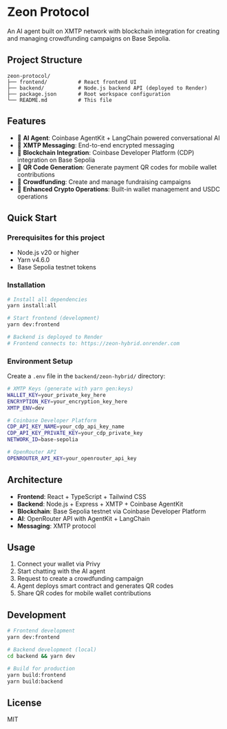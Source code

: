 # Zeon Protocol

An AI agent built on XMTP network with blockchain integration for creating and managing crowdfunding campaigns on Base Sepolia.

## Project Structure

```
zeon-protocol/
├── frontend/          # React frontend UI
├── backend/           # Node.js backend API (deployed to Render)
├── package.json       # Root workspace configuration
└── README.md          # This file
```

## Features

- 🤖 **AI Agent**: Coinbase AgentKit + LangChain powered conversational AI
- 💬 **XMTP Messaging**: End-to-end encrypted messaging
- 🔗 **Blockchain Integration**: Coinbase Developer Platform (CDP) integration on Base Sepolia
- 📱 **QR Code Generation**: Generate payment QR codes for mobile wallet contributions
- 🎯 **Crowdfunding**: Create and manage fundraising campaigns
- 💸 **Enhanced Crypto Operations**: Built-in wallet management and USDC operations

## Quick Start

### Prerequisites for this project

- Node.js v20 or higher
- Yarn v4.6.0
- Base Sepolia testnet tokens

### Installation

```bash
# Install all dependencies
yarn install:all

# Start frontend (development)
yarn dev:frontend

# Backend is deployed to Render
# Frontend connects to: https://zeon-hybrid.onrender.com
```

### Environment Setup

Create a `.env` file in the `backend/zeon-hybrid/` directory:

```bash
# XMTP Keys (generate with yarn gen:keys)
WALLET_KEY=your_private_key_here
ENCRYPTION_KEY=your_encryption_key_here
XMTP_ENV=dev

# Coinbase Developer Platform
CDP_API_KEY_NAME=your_cdp_api_key_name
CDP_API_KEY_PRIVATE_KEY=your_cdp_private_key
NETWORK_ID=base-sepolia

# OpenRouter API
OPENROUTER_API_KEY=your_openrouter_api_key
```

## Architecture

- **Frontend**: React + TypeScript + Tailwind CSS
- **Backend**: Node.js + Express + XMTP + Coinbase AgentKit
- **Blockchain**: Base Sepolia testnet via Coinbase Developer Platform
- **AI**: OpenRouter API with AgentKit + LangChain
- **Messaging**: XMTP protocol

## Usage

1. Connect your wallet via Privy
2. Start chatting with the AI agent
3. Request to create a crowdfunding campaign
4. Agent deploys smart contract and generates QR codes
5. Share QR codes for mobile wallet contributions

## Development

```bash
# Frontend development
yarn dev:frontend

# Backend development (local)
cd backend && yarn dev

# Build for production
yarn build:frontend
yarn build:backend
```

## License

MIT
